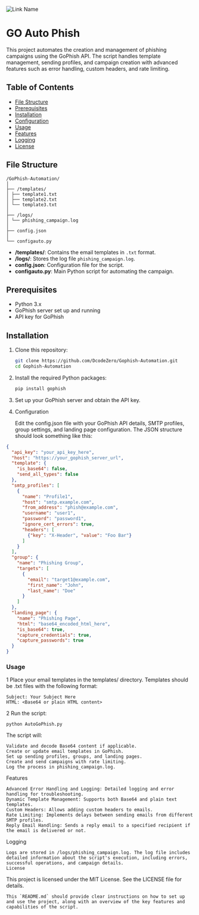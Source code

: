 ![Link Name](https://th.bing.com/th/id/OIG3.7FdWIq65gKPpyX3G6irw?w=1024&h=1024&rs=1&pid=ImgDetMain)


# GO Auto Phish

This project automates the creation and management of phishing campaigns using the GoPhish API. The script handles template management, sending profiles, and campaign creation with advanced features such as error handling, custom headers, and rate limiting.

## Table of Contents

- [File Structure](#file-structure)
- [Prerequisites](#prerequisites)
- [Installation](#installation)
- [Configuration](#configuration)
- [Usage](#usage)
- [Features](#features)
- [Logging](#logging)
- [License](#license)

## File Structure

    /GoPhish-Automation/
    │
    ├── /templates/
    │ ├── template1.txt
    │ ├── template2.txt
    │ └── template3.txt
    │
    ├── /logs/
    │ └── phishing_campaign.log
    │
    ├── config.json
    │
    └── configauto.py

- **/templates/**: Contains the email templates in `.txt` format.
- **/logs/**: Stores the log file `phishing_campaign.log`.
- **config.json**: Configuration file for the script.
- **configauto.py**: Main Python script for automating the campaign.

## Prerequisites

- Python 3.x
- GoPhish server set up and running
- API key for GoPhish

## Installation

1. Clone this repository:
   ```bash
   git clone https://github.com/DcodeZero/Gophish-Automation.git
   cd Gophish-Automation
   ```
2. Install the required Python packages:
   ``` bash
   pip install gophish
   ```
3. Set up your GoPhish server and obtain the API key.

4. Configuration

   Edit the config.json file with your GoPhish API details, SMTP profiles, group settings, and landing page configuration. The JSON structure should look something like this:

```json
{
  "api_key": "your_api_key_here",
  "host": "https://your_gophish_server_url",
  "template": {
    "is_base64": false,
    "send_all_types": false
  },
  "smtp_profiles": [
    {
      "name": "Profile1",
      "host": "smtp.example.com",
      "from_address": "phish@example.com",
      "username": "user1",
      "password": "password1",
      "ignore_cert_errors": true,
      "headers": [
        {"key": "X-Header", "value": "Foo Bar"}
      ]
    }
  ],
  "group": {
    "name": "Phishing Group",
    "targets": [
      {
        "email": "target1@example.com",
        "first_name": "John",
        "last_name": "Doe"
      }
    ]
  },
  "landing_page": {
    "name": "Phishing Page",
    "html": "base64_encoded_html_here",
    "is_base64": true,
    "capture_credentials": true,
    "capture_passwords": true
  }
}
```

### Usage
1 Place your email templates in the templates/ directory. Templates should be .txt files with the following format:

    Subject: Your Subject Here
    HTML: <Base64 or plain HTML content>
2 Run the script:

    python AutoGoPhish.py

The script will:

    Validate and decode Base64 content if applicable.
    Create or update email templates in GoPhish.
    Set up sending profiles, groups, and landing pages.
    Create and send campaigns with rate limiting.
    Log the process in phishing_campaign.log.

Features

    Advanced Error Handling and Logging: Detailed logging and error handling for troubleshooting.
    Dynamic Template Management: Supports both Base64 and plain text templates.
    Custom Headers: Allows adding custom headers to emails.
    Rate Limiting: Implements delays between sending emails from different SMTP profiles.
    Reply Email Handling: Sends a reply email to a specified recipient if the email is delivered or not.

Logging

    Logs are stored in /logs/phishing_campaign.log. The log file includes detailed information about the script's execution, including errors, successful operations, and campaign details.
    License

This project is licensed under the MIT License. See the LICENSE file for details.

    This `README.md` should provide clear instructions on how to set up and use the project, along with an overview of the key features and capabilities of the script.

